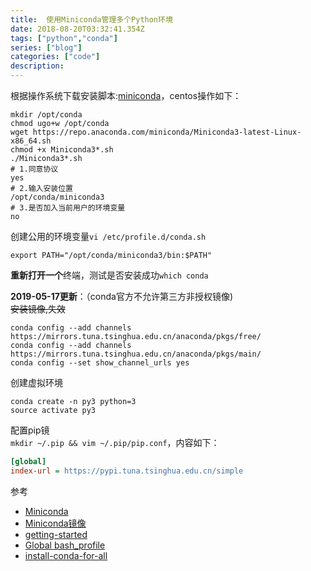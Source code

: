 ```yaml
---
title:  使用Miniconda管理多个Python环境
date: 2018-08-20T03:32:41.354Z
tags: ["python","conda"]
series: ["blog"]
categories: ["code"]
description:
---
```


根据操作系统下载安装脚本:[miniconda](https://docs.conda.io/en/latest/miniconda.html)，centos操作如下：
```shell
mkdir /opt/conda
chmod ugo+w /opt/conda
wget https://repo.anaconda.com/miniconda/Miniconda3-latest-Linux-x86_64.sh
chmod +x Miniconda3*.sh
./Miniconda3*.sh
# 1.同意协议
yes
# 2.输入安装位置
/opt/conda/miniconda3
# 3.是否加入当前用户的环境变量
no
```

创建公用的环境变量`vi /etc/profile.d/conda.sh`
```shell
export PATH="/opt/conda/miniconda3/bin:$PATH"
```

**重新打开一个**终端，测试是否安装成功`which conda`

**2019-05-17更新**：（conda官方不允许第三方非授权镜像)  
~~安装镜像,失效~~
```shell
conda config --add channels https://mirrors.tuna.tsinghua.edu.cn/anaconda/pkgs/free/
conda config --add channels https://mirrors.tuna.tsinghua.edu.cn/anaconda/pkgs/main/
conda config --set show_channel_urls yes
```

创建虚拟环境
```shell
conda create -n py3 python=3
source activate py3
```

配置pip镜  
`mkdir ~/.pip && vim ~/.pip/pip.conf`，内容如下：
```ini
[global]
index-url = https://pypi.tuna.tsinghua.edu.cn/simple
```



参考

- [Miniconda](https://docs.conda.io/en/latest/miniconda.html)
- [Miniconda镜像](https://mirrors.tuna.tsinghua.edu.cn/help/anaconda/)
- [getting-started](https://conda.io/docs/user-guide/getting-started.html)
- [Global bash_profile](https://serverfault.com/questions/491585/is-there-a-global-bash-profile-for-all-users-on-a-system)
- [install-conda-for-all](https://stackoverflow.com/questions/27263620/how-to-install-anaconda-python-for-all-users)